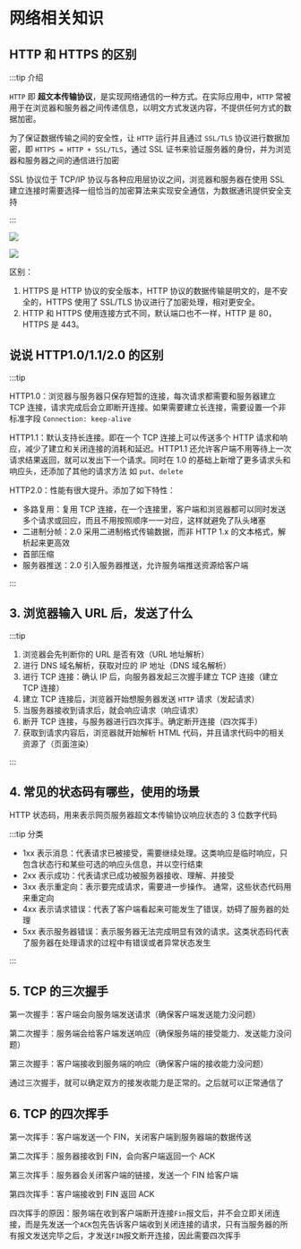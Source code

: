 # 网络相关知识

## HTTP 和 HTTPS 的区别

:::tip 介绍

`HTTP` 即 **超文本传输协议**，是实现网络通信的一种方式。在实际应用中，`HTTP` 常被用于在浏览器和服务器之间传递信息，以明文方式发送内容，不提供任何方式的数据加密。

为了保证数据传输之间的安全性，让 `HTTP` 运行并且通过 `SSL/TLS` 协议进行数据加密，即 `HTTPS = HTTP + SSL/TLS`，通过 SSL 证书来验证服务器的身份，并为浏览器和服务器之间的通信进行加密

SSL 协议位于 TCP/IP 协议与各种应用层协议之间，浏览器和服务器在使用 SSL 建立连接时需要选择一组恰当的加密算法来实现安全通信，为数据通讯提供安全支持

:::

![](https://static.vue-js.com/078c50c0-b20c-11eb-ab90-d9ae814b240d.png)

![](https://static.vue-js.com/0e409fc0-b20c-11eb-85f6-6fac77c0c9b3.png)

区别：

1. HTTPS 是 HTTP 协议的安全版本，HTTP 协议的数据传输是明文的，是不安全的，HTTPS 使用了 SSL/TLS 协议进行了加密处理，相对更安全。
2. HTTP 和 HTTPS 使用连接方式不同，默认端口也不一样，HTTP 是 80，HTTPS 是 443。

## 说说 HTTP1.0/1.1/2.0 的区别

:::tip

HTTP1.0：浏览器与服务器只保存短暂的连接，每次请求都需要和服务器建立 TCP 连接，请求完成后会立即断开连接。如果需要建立长连接，需要设置一个非标准字段 `Connection: keep-alive`

HTTP1.1：默认支持长连接。即在一个 TCP 连接上可以传送多个 HTTP 请求和响应，减少了建立和关闭连接的消耗和延迟。HTTP1.1 还允许客户端不用等待上一次请求结果返回，就可以发出下一个请求。同时在 1.0 的基础上新增了更多请求头和响应头，还添加了其他的请求方法 如 `put`、`delete`

HTTP2.0：性能有很大提升。添加了如下特性：

- 多路复用：复用 TCP 连接，在一个连接里，客户端和浏览器都可以同时发送多个请求或回应，而且不用按照顺序一一对应，这样就避免了队头堵塞
- 二进制分帧：2.0 采用二进制格式传输数据，而非 HTTP 1.x 的文本格式，解析起来更高效
- 首部压缩
- 服务器推送：2.0 引入服务器推送，允许服务端推送资源给客户端

:::

## 3. 浏览器输入 URL 后，发送了什么

:::tip

1. 浏览器会先判断你的 URL 是否有效（URL 地址解析）
2. 进行 DNS 域名解析，获取对应的 IP 地址（DNS 域名解析）
3. 进行 TCP 连接：确认 IP 后，向服务器发起三次握手建立 TCP 连接（建立 TCP 连接）
4. 建立 TCP 连接后，浏览器开始想服务器发送 `HTTP` 请求（发起请求）
5. 当服务器接收到请求后，就会响应请求（响应请求）
6. 断开 TCP 连接，与服务器进行四次挥手。确定断开连接（四次挥手）
7. 获取到请求内容后，浏览器就开始解析 HTML 代码，并且请求代码中的相关资源了（页面渲染）

:::

## 4. 常见的状态码有哪些，使用的场景

HTTP 状态码，用来表示网页服务器超文本传输协议响应状态的 3 位数字代码

:::tip 分类

- 1xx 表示消息：代表请求已被接受，需要继续处理。这类响应是临时响应，只包含状态行和某些可选的响应头信息，并以空行结束
- 2xx 表示成功：代表请求已成功被服务器接收、理解、并接受
- 3xx 表示重定向：表示要完成请求，需要进一步操作。 通常，这些状态代码用来重定向
- 4xx 表示请求错误：代表了客户端看起来可能发生了错误，妨碍了服务器的处理
- 5xx 表示服务器错误：表示服务器无法完成明显有效的请求。这类状态码代表了服务器在处理请求的过程中有错误或者异常状态发生

:::

## 5. TCP 的三次握手

第一次握手：客户端会向服务端发送请求（确保客户端发送能力没问题）

第二次握手：服务端会给客户端发送响应（确保服务端的接受能力、发送能力没问题）

第三次握手：客户端接收到服务端的响应（确保客户端的接收能力没问题）

通过三次握手，就可以确定双方的接发收能力是正常的。之后就可以正常通信了

## 6. TCP 的四次挥手

第一次挥手：客户端发送一个 FIN，关闭客户端到服务器端的数据传送

第二次挥手：服务器接收到 FIN，会向客户端返回一个 ACK

第三次挥手：服务器会关闭客户端的链接，发送一个 FIN 给客户端

第四次挥手：客户端接收到 FIN 返回 ACK

四次挥手的原因：服务端在收到客户端断开连接`Fin`报文后，并不会立即关闭连接，而是先发送一个`ACK`包先告诉客户端收到关闭连接的请求，只有当服务器的所有报文发送完毕之后，才发送`FIN`报文断开连接，因此需要四次挥手
